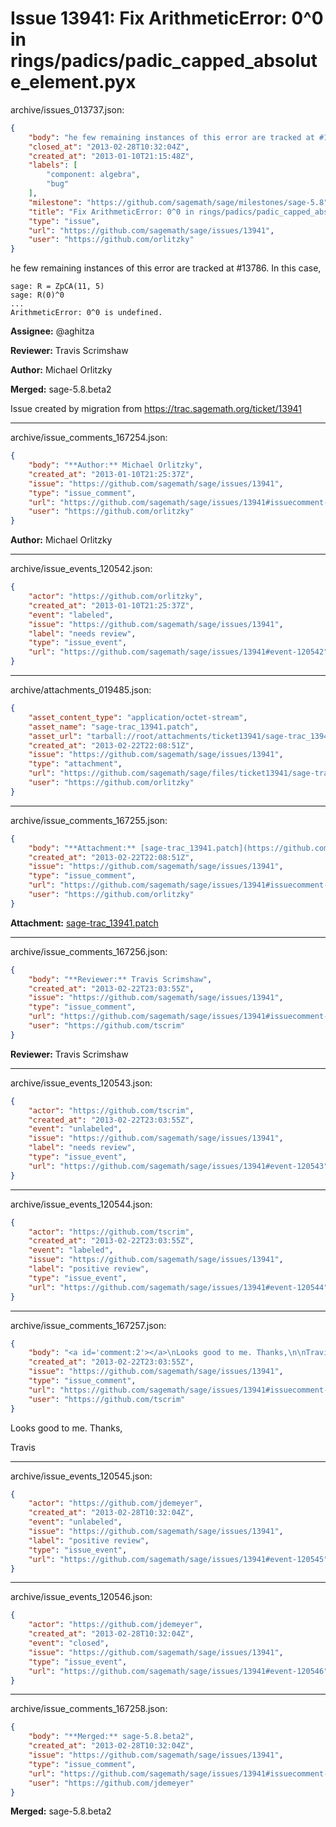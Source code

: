 # Issue 13941: Fix ArithmeticError: 0^0 in rings/padics/padic_capped_absolute_element.pyx

archive/issues_013737.json:
```json
{
    "body": "he few remaining instances of this error are tracked at #13786. In this case,\n\n```\nsage: R = ZpCA(11, 5)              \nsage: R(0)^0\n...\nArithmeticError: 0^0 is undefined.\n```\n\n\n**Assignee:** @aghitza\n\n**Reviewer:** Travis Scrimshaw\n\n**Author:** Michael Orlitzky\n\n**Merged:** sage-5.8.beta2\n\nIssue created by migration from https://trac.sagemath.org/ticket/13941\n\n",
    "closed_at": "2013-02-28T10:32:04Z",
    "created_at": "2013-01-10T21:15:48Z",
    "labels": [
        "component: algebra",
        "bug"
    ],
    "milestone": "https://github.com/sagemath/sage/milestones/sage-5.8",
    "title": "Fix ArithmeticError: 0^0 in rings/padics/padic_capped_absolute_element.pyx",
    "type": "issue",
    "url": "https://github.com/sagemath/sage/issues/13941",
    "user": "https://github.com/orlitzky"
}
```
he few remaining instances of this error are tracked at #13786. In this case,

```
sage: R = ZpCA(11, 5)              
sage: R(0)^0
...
ArithmeticError: 0^0 is undefined.
```


**Assignee:** @aghitza

**Reviewer:** Travis Scrimshaw

**Author:** Michael Orlitzky

**Merged:** sage-5.8.beta2

Issue created by migration from https://trac.sagemath.org/ticket/13941





---

archive/issue_comments_167254.json:
```json
{
    "body": "**Author:** Michael Orlitzky",
    "created_at": "2013-01-10T21:25:37Z",
    "issue": "https://github.com/sagemath/sage/issues/13941",
    "type": "issue_comment",
    "url": "https://github.com/sagemath/sage/issues/13941#issuecomment-167254",
    "user": "https://github.com/orlitzky"
}
```

**Author:** Michael Orlitzky



---

archive/issue_events_120542.json:
```json
{
    "actor": "https://github.com/orlitzky",
    "created_at": "2013-01-10T21:25:37Z",
    "event": "labeled",
    "issue": "https://github.com/sagemath/sage/issues/13941",
    "label": "needs review",
    "type": "issue_event",
    "url": "https://github.com/sagemath/sage/issues/13941#event-120542"
}
```



---

archive/attachments_019485.json:
```json
{
    "asset_content_type": "application/octet-stream",
    "asset_name": "sage-trac_13941.patch",
    "asset_url": "tarball://root/attachments/ticket13941/sage-trac_13941.patch",
    "created_at": "2013-02-22T22:08:51Z",
    "issue": "https://github.com/sagemath/sage/issues/13941",
    "type": "attachment",
    "url": "https://github.com/sagemath/sage/files/ticket13941/sage-trac_13941.patch",
    "user": "https://github.com/orlitzky"
}
```



---

archive/issue_comments_167255.json:
```json
{
    "body": "**Attachment:** [sage-trac_13941.patch](https://github.com/sagemath/sage/files/ticket13941/sage-trac_13941.patch)",
    "created_at": "2013-02-22T22:08:51Z",
    "issue": "https://github.com/sagemath/sage/issues/13941",
    "type": "issue_comment",
    "url": "https://github.com/sagemath/sage/issues/13941#issuecomment-167255",
    "user": "https://github.com/orlitzky"
}
```

**Attachment:** [sage-trac_13941.patch](https://github.com/sagemath/sage/files/ticket13941/sage-trac_13941.patch)



---

archive/issue_comments_167256.json:
```json
{
    "body": "**Reviewer:** Travis Scrimshaw",
    "created_at": "2013-02-22T23:03:55Z",
    "issue": "https://github.com/sagemath/sage/issues/13941",
    "type": "issue_comment",
    "url": "https://github.com/sagemath/sage/issues/13941#issuecomment-167256",
    "user": "https://github.com/tscrim"
}
```

**Reviewer:** Travis Scrimshaw



---

archive/issue_events_120543.json:
```json
{
    "actor": "https://github.com/tscrim",
    "created_at": "2013-02-22T23:03:55Z",
    "event": "unlabeled",
    "issue": "https://github.com/sagemath/sage/issues/13941",
    "label": "needs review",
    "type": "issue_event",
    "url": "https://github.com/sagemath/sage/issues/13941#event-120543"
}
```



---

archive/issue_events_120544.json:
```json
{
    "actor": "https://github.com/tscrim",
    "created_at": "2013-02-22T23:03:55Z",
    "event": "labeled",
    "issue": "https://github.com/sagemath/sage/issues/13941",
    "label": "positive review",
    "type": "issue_event",
    "url": "https://github.com/sagemath/sage/issues/13941#event-120544"
}
```



---

archive/issue_comments_167257.json:
```json
{
    "body": "<a id='comment:2'></a>\nLooks good to me. Thanks,\n\nTravis",
    "created_at": "2013-02-22T23:03:55Z",
    "issue": "https://github.com/sagemath/sage/issues/13941",
    "type": "issue_comment",
    "url": "https://github.com/sagemath/sage/issues/13941#issuecomment-167257",
    "user": "https://github.com/tscrim"
}
```

<a id='comment:2'></a>
Looks good to me. Thanks,

Travis



---

archive/issue_events_120545.json:
```json
{
    "actor": "https://github.com/jdemeyer",
    "created_at": "2013-02-28T10:32:04Z",
    "event": "unlabeled",
    "issue": "https://github.com/sagemath/sage/issues/13941",
    "label": "positive review",
    "type": "issue_event",
    "url": "https://github.com/sagemath/sage/issues/13941#event-120545"
}
```



---

archive/issue_events_120546.json:
```json
{
    "actor": "https://github.com/jdemeyer",
    "created_at": "2013-02-28T10:32:04Z",
    "event": "closed",
    "issue": "https://github.com/sagemath/sage/issues/13941",
    "type": "issue_event",
    "url": "https://github.com/sagemath/sage/issues/13941#event-120546"
}
```



---

archive/issue_comments_167258.json:
```json
{
    "body": "**Merged:** sage-5.8.beta2",
    "created_at": "2013-02-28T10:32:04Z",
    "issue": "https://github.com/sagemath/sage/issues/13941",
    "type": "issue_comment",
    "url": "https://github.com/sagemath/sage/issues/13941#issuecomment-167258",
    "user": "https://github.com/jdemeyer"
}
```

**Merged:** sage-5.8.beta2
